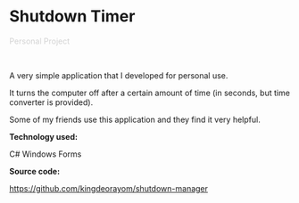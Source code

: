 # <span className="page__title"> Shutdown Timer</span>

<span style="color: lightgrey">Personal Project</span>

&nbsp;

<span className="page__content">
A very simple application that I developed for personal use.

It turns the computer off after a certain amount of time (in seconds, but time converter is provided).

Some of my friends use this application and they find it very helpful.

**Technology used:**

C# Windows Forms

**Source code:**

<a href="https://github.com/kingdeorayom/shutdown-manager" target="_blank" style="color: white;">https://github.com/kingdeorayom/shutdown-manager</a>

</span>
